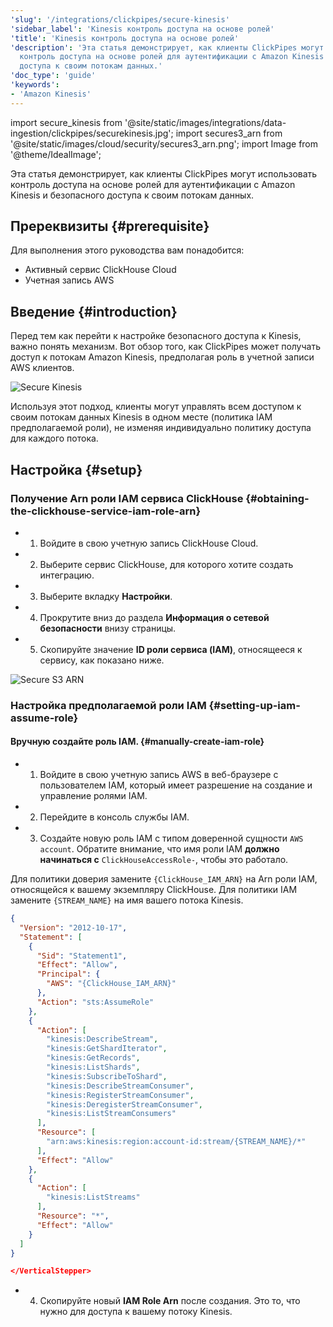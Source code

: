 ```yaml
---
'slug': '/integrations/clickpipes/secure-kinesis'
'sidebar_label': 'Kinesis контроль доступа на основе ролей'
'title': 'Kinesis контроль доступа на основе ролей'
'description': 'Эта статья демонстрирует, как клиенты ClickPipes могут использовать
  контроль доступа на основе ролей для аутентификации с Amazon Kinesis и безопасного
  доступа к своим потокам данных.'
'doc_type': 'guide'
'keywords':
- 'Amazon Kinesis'
---
```


import secure_kinesis from '@site/static/images/integrations/data-ingestion/clickpipes/securekinesis.jpg';
import secures3_arn from '@site/static/images/cloud/security/secures3_arn.png';
import Image from '@theme/IdealImage';

Эта статья демонстрирует, как клиенты ClickPipes могут использовать контроль доступа на основе ролей для аутентификации с Amazon Kinesis и безопасного доступа к своим потокам данных.

## Пререквизиты {#prerequisite}

Для выполнения этого руководства вам понадобится:
- Активный сервис ClickHouse Cloud
- Учетная запись AWS

## Введение {#introduction}

Перед тем как перейти к настройке безопасного доступа к Kinesis, важно понять механизм. Вот обзор того, как ClickPipes может получать доступ к потокам Amazon Kinesis, предполагая роль в учетной записи AWS клиентов.

<Image img={secure_kinesis} alt="Secure Kinesis" size="lg" border/>

Используя этот подход, клиенты могут управлять всем доступом к своим потокам данных Kinesis в одном месте (политика IAM предполагаемой роли), не изменяя индивидуально политику доступа для каждого потока.

## Настройка {#setup}

<VerticalStepper headerLevel="h3"/>

### Получение Arn роли IAM сервиса ClickHouse {#obtaining-the-clickhouse-service-iam-role-arn}

- 1. Войдите в свою учетную запись ClickHouse Cloud.
- 2. Выберите сервис ClickHouse, для которого хотите создать интеграцию.
- 3. Выберите вкладку **Настройки**.
- 4. Прокрутите вниз до раздела **Информация о сетевой безопасности** внизу страницы.
- 5. Скопируйте значение **ID роли сервиса (IAM)**, относящееся к сервису, как показано ниже.

<Image img={secures3_arn} alt="Secure S3 ARN" size="lg" border/>

### Настройка предполагаемой роли IAM {#setting-up-iam-assume-role}

#### Вручную создайте роль IAM. {#manually-create-iam-role}

- 1. Войдите в свою учетную запись AWS в веб-браузере с пользователем IAM, который имеет разрешение на создание и управление ролями IAM.
- 2. Перейдите в консоль службы IAM.
- 3. Создайте новую роль IAM с типом доверенной сущности `AWS account`. Обратите внимание, что имя роли IAM **должно начинаться с** `ClickHouseAccessRole-`, чтобы это работало.

Для политики доверия замените `{ClickHouse_IAM_ARN}` на Arn роли IAM, относящейся к вашему экземпляру ClickHouse. Для политики IAM замените `{STREAM_NAME}` на имя вашего потока Kinesis.

```json
{
  "Version": "2012-10-17",
  "Statement": [
    {
      "Sid": "Statement1",
      "Effect": "Allow",
      "Principal": {
        "AWS": "{ClickHouse_IAM_ARN}"
      },
      "Action": "sts:AssumeRole"
    },
    {
      "Action": [
        "kinesis:DescribeStream",
        "kinesis:GetShardIterator",
        "kinesis:GetRecords",
        "kinesis:ListShards",
        "kinesis:SubscribeToShard",
        "kinesis:DescribeStreamConsumer",
        "kinesis:RegisterStreamConsumer",
        "kinesis:DeregisterStreamConsumer",
        "kinesis:ListStreamConsumers"
      ],
      "Resource": [
        "arn:aws:kinesis:region:account-id:stream/{STREAM_NAME}/*"
      ],
      "Effect": "Allow"
    },
    {
      "Action": [
        "kinesis:ListStreams"
      ],
      "Resource": "*",
      "Effect": "Allow"
    }
  ]
}

</VerticalStepper>

```

- 4. Скопируйте новый **IAM Role Arn** после создания. Это то, что нужно для доступа к вашему потоку Kinesis.
